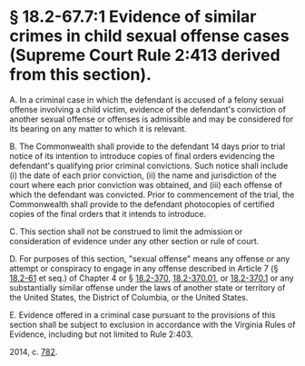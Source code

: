 # § 18.2-67.7:1 Evidence of similar crimes in child sexual offense cases (Supreme Court Rule 2:413 derived from this section).

<p>A. In a criminal case in which the defendant is accused of a felony sexual offense involving a child victim, evidence of the defendant's conviction of another sexual offense or offenses is admissible and may be considered for its bearing on any matter to which it is relevant.</p><p>B. The Commonwealth shall provide to the defendant 14 days prior to trial notice of its intention to introduce copies of final orders evidencing the defendant's qualifying prior criminal convictions. Such notice shall include (i) the date of each prior conviction, (ii) the name and jurisdiction of the court where each prior conviction was obtained, and (iii) each offense of which the defendant was convicted. Prior to commencement of the trial, the Commonwealth shall provide to the defendant photocopies of certified copies of the final orders that it intends to introduce.</p><p>C. This section shall not be construed to limit the admission or consideration of evidence under any other section or rule of court.</p><p>D. For purposes of this section, "sexual offense" means any offense or any attempt or conspiracy to engage in any offense described in Article 7 (§ <a href='http://law.lis.virginia.gov/vacode/18.2-61/'>18.2-61</a> et seq.) of Chapter 4 or § <a href='http://law.lis.virginia.gov/vacode/18.2-370/'>18.2-370</a>, <a href='http://law.lis.virginia.gov/vacode/18.2-370.01/'>18.2-370.01</a>, or <a href='http://law.lis.virginia.gov/vacode/18.2-370.1/'>18.2-370.1</a> or any substantially similar offense under the laws of another state or territory of the United States, the District of Columbia, or the United States.</p><p>E. Evidence offered in a criminal case pursuant to the provisions of this section shall be subject to exclusion in accordance with the Virginia Rules of Evidence, including but not limited to Rule 2:403.</p><p>2014, c. <a href='http://lis.virginia.gov/cgi-bin/legp604.exe?141+ful+CHAP0782'>782</a>.</p>